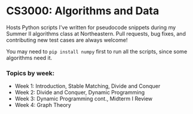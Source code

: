 # CS3000: Algorithms and Data

Hosts Python scripts I've written for pseudocode snippets during my Summer II algorithms class at Northeastern. Pull requests, bug fixes, and contributing new test cases are always welcome!

You may need to `pip install numpy` first to run all the scripts, since some algorithms need it.

### Topics by week:
* Week 1: Introduction, Stable Matching, Divide and Conquer
* Week 2: Divide and Conquer, Dynamic Programming
* Week 3: Dynamic Programming cont., Midterm I Review
* Week 4: Graph Theory